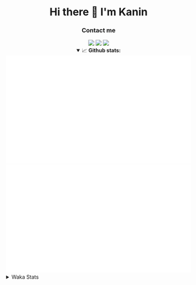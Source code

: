 <div align="center">
 <h1>Hi there 👋 I'm Kanin</h1>
 <h3>Contact me</h3>
 <a href="mailto:im@kanin.dev"><img src="https://img.shields.io/badge/gmail-%23D14836.svg?&style=for-the-badge&logo=gmail&logoColor=white"/></a>
 <a href="https://twitter.com/KaninDev"><img src="https://img.shields.io/badge/twitter-%231DA1F2.svg?&style=for-the-badge&logo=twitter&logoColor=white"/></a>
 <a href="https://www.linkedin.com/in/KaninDev"><img src="https://img.shields.io/badge/linkedin-%230077B5.svg?&style=for-the-badge&logo=linkedin&logoColor=white"/></a>
<details open>
  <summary>📈 <b>Github stats:</b></summary>
  <img src="https://github.com/Kanin/Kanin/blob/master/scripts/GitHubStats/generated/overview.svg"/>
  <img src="https://github.com/Kanin/Kanin/blob/master/scripts/GitHubStats/generated/languages.svg"/>
</details>
</div>

<details>
 <summary>Waka Stats</summary>

<!--START_SECTION:waka-->
![Profile Views](http://img.shields.io/badge/Profile%20Views-3-blue)

![Lines of code](https://img.shields.io/badge/From%20Hello%20World%20I%27ve%20Written-29850%20lines%20of%20code-blue)

**🐱 My Github Data** 

> 🏆 69 Contributions in the Year 2021
 > 
> 📦 18.8 kB Used in Github's Storage 
 > 
> 🚫 Not Opted to Hire
 > 
> 📜 8 Public Repositories 
 > 
> 🔑 5 Private Repositories  
 > 
**I'm an Early 🐤** 

```text
🌞 Morning    86 commits     █████░░░░░░░░░░░░░░░░░░░░   19.63% 
🌆 Daytime    137 commits    ███████░░░░░░░░░░░░░░░░░░   31.28% 
🌃 Evening    107 commits    ██████░░░░░░░░░░░░░░░░░░░   24.43% 
🌙 Night      108 commits    ██████░░░░░░░░░░░░░░░░░░░   24.66%

```
📅 **I'm Most Productive on Monday** 

```text
Monday       89 commits     █████░░░░░░░░░░░░░░░░░░░░   20.32% 
Tuesday      50 commits     ██░░░░░░░░░░░░░░░░░░░░░░░   11.42% 
Wednesday    83 commits     ████░░░░░░░░░░░░░░░░░░░░░   18.95% 
Thursday     48 commits     ██░░░░░░░░░░░░░░░░░░░░░░░   10.96% 
Friday       47 commits     ██░░░░░░░░░░░░░░░░░░░░░░░   10.73% 
Saturday     49 commits     ██░░░░░░░░░░░░░░░░░░░░░░░   11.19% 
Sunday       72 commits     ████░░░░░░░░░░░░░░░░░░░░░   16.44%

```


📊 **This Week I Spent My Time On** 

```text
⌚︎ Time Zone: America/New_York

💬 Programming Languages: 
Python                   7 hrs 52 mins       ███████████████████████░░   91.71% 
Other                    24 mins             █░░░░░░░░░░░░░░░░░░░░░░░░   4.68% 
YAML                     13 mins             ░░░░░░░░░░░░░░░░░░░░░░░░░   2.69% 
virtualenv               2 mins              ░░░░░░░░░░░░░░░░░░░░░░░░░   0.39% 
Git Config               1 min               ░░░░░░░░░░░░░░░░░░░░░░░░░   0.38%

🔥 Editors: 
PyCharm                  8 hrs 35 mins       █████████████████████████   100.0%

🐱‍💻 Projects: 
CGLS                     6 hrs 57 mins       ████████████████████░░░░░   80.95% 
Naila.py                 49 mins             ██░░░░░░░░░░░░░░░░░░░░░░░   9.67% 
DenBot                   48 mins             ██░░░░░░░░░░░░░░░░░░░░░░░   9.38%

💻 Operating System: 
Linux                    8 hrs 35 mins       █████████████████████████   100.0%

```

**I Mostly Code in Python** 

```text
Python                   20 repos            ███████████████████░░░░░░   76.92% 
JavaScript               3 repos             ███░░░░░░░░░░░░░░░░░░░░░░   11.54% 
Kotlin                   1 repo              █░░░░░░░░░░░░░░░░░░░░░░░░   3.85% 
HTML                     1 repo              █░░░░░░░░░░░░░░░░░░░░░░░░   3.85% 
Java                     1 repo              █░░░░░░░░░░░░░░░░░░░░░░░░   3.85%

```


**Timeline**

![Chart not found](https://raw.githubusercontent.com/Kanin/Kanin/master/charts/bar_graph.png) 


<!--END_SECTION:waka-->
</details>

